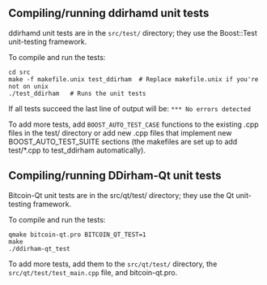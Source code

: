 Compiling/running ddirhamd unit tests
------------------------------------

ddirhamd unit tests are in the `src/test/` directory; they
use the Boost::Test unit-testing framework.

To compile and run the tests:

	cd src
	make -f makefile.unix test_ddirham  # Replace makefile.unix if you're not on unix
	./test_ddirham   # Runs the unit tests

If all tests succeed the last line of output will be:
`*** No errors detected`

To add more tests, add `BOOST_AUTO_TEST_CASE` functions to the existing
.cpp files in the test/ directory or add new .cpp files that
implement new BOOST_AUTO_TEST_SUITE sections (the makefiles are
set up to add test/*.cpp to test_ddirham automatically).


Compiling/running DDirham-Qt unit tests
---------------------------------------

Bitcoin-Qt unit tests are in the src/qt/test/ directory; they
use the Qt unit-testing framework.

To compile and run the tests:

	qmake bitcoin-qt.pro BITCOIN_QT_TEST=1
	make
	./ddirham-qt_test

To add more tests, add them to the `src/qt/test/` directory,
the `src/qt/test/test_main.cpp` file, and bitcoin-qt.pro.
